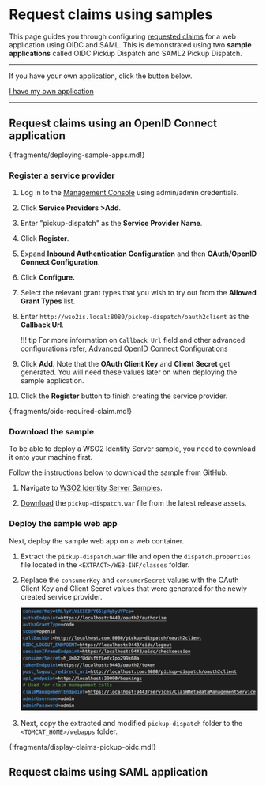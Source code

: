 
# Request claims using samples

This page guides you through configuring [requested claims](insertlink) for a web application using OIDC and SAML. 
This is demonstrated using two **sample applications** called OIDC Pickup Dispatch and SAML2 Pickup Dispatch.

----
If you have your own application, click the button below.

<a class="samplebtn_a" href="../../guides/login/request-app-claims"   rel="nofollow noopener">I have my own application</a>

----

## Request claims using an OpenID Connect application
{!fragments/deploying-sample-apps.md!}

### Register a service provider

1. Log in to the [Management Console](insertlink) using admin/admin credentials. 

2. Click **Service Providers >Add**. 

3. Enter "pickup-dispatch" as the **Service Provider Name**.
 
4. Click **Register**.
    
5. Expand **Inbound Authentication Configuration** and then **OAuth/OpenID Connect Configuration**. 

6. Click **Configure.**   

7. Select the relevant grant types that you wish to try out from the **Allowed Grant Types** list. 
        
8.  Enter `http://wso2is.local:8080/pickup-dispatch/oauth2client` as the **Callback Url**.
    
    !!! tip
        For more information on `Callback Url` field and other advanced configurations
        refer, [Advanced OpenID Connect Configurations](../../guides/login/oauth-app-config-advanced)
        
9.  Click **Add**. Note that the **OAuth Client Key** and **Client Secret** get generated. You will need these values later on when deploying the sample application.

10.  Click the **Register** button to finish creating the service provider.

{!fragments/oidc-required-claim.md!}

### Download the sample

To be able to deploy a WSO2 Identity Server sample, you need to download
it onto your machine first.

Follow the instructions below to download the sample from GitHub.

1. Navigate to [WSO2 Identity Server Samples](https://github.com/wso2/samples-is/releases).

2. [Download](https://github.com/wso2/samples-is/releases/download/v4.1.0/pickup-dispatch.war) the `pickup-dispatch.war` file from the latest release assets.

### Deploy the sample web app

Next, deploy the sample web app on a web container.

1. Extract the `pickup-dispatch.war` file and open the `dispatch.properties` file located in the `<EXTRACT>/WEB-INF/classes` folder.

2. Replace the `consumerKey` and `consumerSecret` values with the OAuth Client Key and Client Secret values that were generated for the newly created service provider.

    ![pickup-key-secret](../assets/img/fragments/pickup-key-secret.png)

3. Next, copy the extracted and modified `pickup-dispatch` folder to the `<TOMCAT_HOME>/webapps` folder.


{!fragments/display-claims-pickup-oidc.md!}

## Request claims using SAML application